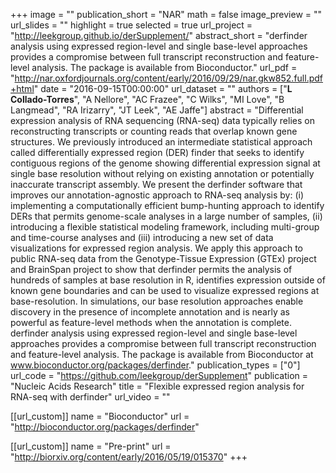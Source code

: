 +++
image = ""
publication_short = "NAR"
math = false
image_preview = ""
url_slides = ""
highlight = true
selected = true
url_project = "http://leekgroup.github.io/derSupplement/"
abstract_short = "derfinder analysis using expressed region-level and single base-level approaches provides a compromise between full transcript reconstruction and feature-level analysis. The package is available from Bioconductor."
url_pdf = "http://nar.oxfordjournals.org/content/early/2016/09/29/nar.gkw852.full.pdf+html"
date = "2016-09-15T00:00:00"
url_dataset = ""
authors = ["__L Collado-Torres__", "A Nellore", "AC Frazee", "C Wilks", "MI Love", "B Langmead", "RA Irizarry", "JT Leek", "AE Jaffe"]
abstract = "Differential expression analysis of RNA sequencing (RNA-seq) data typically relies on reconstructing transcripts or counting reads that overlap known gene structures. We previously introduced an intermediate statistical approach called differentially expressed region (DER) finder that seeks to identify contiguous regions of the genome showing differential expression signal at single base resolution without relying on existing annotation or potentially inaccurate transcript assembly. We present the derfinder software that improves our annotation-agnostic approach to RNA-seq analysis by: (i) implementing a computationally efficient bump-hunting approach to identify DERs that permits genome-scale analyses in a large number of samples, (ii) introducing a flexible statistical modeling framework, including multi-group and time-course analyses and (iii) introducing a new set of data visualizations for expressed region analysis. We apply this approach to public RNA-seq data from the Genotype-Tissue Expression (GTEx) project and BrainSpan project to show that derfinder permits the analysis of hundreds of samples at base resolution in R, identifies expression outside of known gene boundaries and can be used to visualize expressed regions at base-resolution. In simulations, our base resolution approaches enable discovery in the presence of incomplete annotation and is nearly as powerful as feature-level methods when the annotation is complete. derfinder analysis using expressed region-level and single base-level approaches provides a compromise between full transcript reconstruction and feature-level analysis. The package is available from Bioconductor at www.bioconductor.org/packages/derfinder."
publication_types = ["0"]
url_code = "https://github.com/leekgroup/derSupplement"
publication = "Nucleic Acids Research"
title = "Flexible expressed region analysis for RNA-seq with derfinder"
url_video = ""

[[url_custom]]
    name = "Bioconductor"
    url = "http://bioconductor.org/packages/derfinder"

[[url_custom]]
    name = "Pre-print"
    url = "http://biorxiv.org/content/early/2016/05/19/015370"
+++
